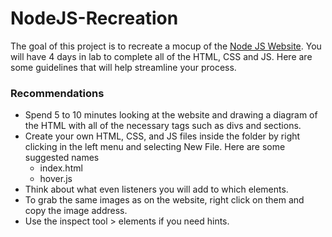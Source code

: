 # NodeJS-Recreation

The goal of this project is to recreate a mocup of the [Node JS Website](https://nodejs.org).  You will have 4 days in lab to complete all of the HTML, CSS and JS.  Here are some guidelines that will help streamline your process.

### Recommendations
  +  Spend 5 to 10 minutes looking at the website and drawing a diagram of the HTML with all of the necessary tags such as divs and sections.
  +  Create your own HTML, CSS, and JS files inside the folder by right clicking in the left menu and selecting New File.  Here are some suggested names
      -  index.html
      -  hover.js
  +  Think about what even listeners you will add to which elements.
  +  To grab the same images as on the website, right click on them and copy the image address.
  +  Use the inspect tool > elements if you need hints.
